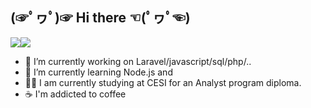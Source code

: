 ## (☞ﾟヮﾟ)☞ Hi there ☜(ﾟヮﾟ☜)

<img src="https://github-readme-stats.vercel.app/api?username=ppoupardin&langs_count=8&count_private=true&show_icons=true&layout=compact&theme=cobalt" style='display: inline-block'/><img src="https://github-readme-stats.vercel.app/api/top-langs/?username=ppoupardin&count_private=true&show_icons=true&layout=compact&theme=cobalt" style='display: inline-block'/>

- 🔭 I’m currently working on Laravel/javascript/sql/php/..
- 🌱 I’m currently learning Node.js and
- 👨‍🎓 I am currently studying at CESI for an Analyst program diploma.
- ☕ I'm addicted to coffee
